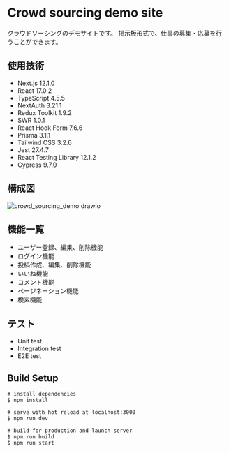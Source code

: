 # Crowd sourcing demo site

クラウドソーシングのデモサイトです。
掲示板形式で、仕事の募集・応募を行うことができます。

## 使用技術

- Next.js 12.1.0
- React 17.0.2
- TypeScript 4.5.5
- NextAuth 3.21.1
- Redux Toolkit 1.9.2
- SWR 1.0.1
- React Hook Form 7.6.6
- Prisma 3.1.1
- Tailwind CSS 3.2.6
- Jest 27.4.7
- React Testing Library 12.1.2
- Cypress 9.7.0

## 構成図

![crowd_sourcing_demo drawio](https://user-images.githubusercontent.com/73740965/219951461-1c4c6524-651e-442d-9493-0aa1a5fd4e05.png)

## 機能一覧

- ユーザー登録、編集、削除機能
- ログイン機能
- 投稿作成、編集、削除機能
- いいね機能
- コメント機能
- ページネーション機能
- 検索機能

## テスト

- Unit test
- Integration test
- E2E test

## Build Setup

```
# install dependencies
$ npm install

# serve with hot reload at localhost:3000
$ npm run dev

# build for production and launch server
$ npm run build
$ npm run start
```

